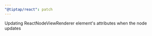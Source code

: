 ```yaml
---
"@tiptap/react": patch
---
```


Updating ReactNodeViewRenderer element's attributes when the node updates
